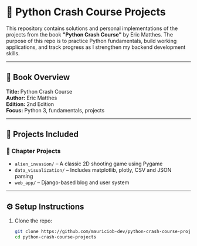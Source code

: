 # 🐍 Python Crash Course Projects

This repository contains solutions and personal implementations of the projects from the book **"Python Crash Course"** by Eric Matthes. The purpose of this repo is to practice Python fundamentals, build working applications, and track progress as I strengthen my backend development skills.

---

## 📘 Book Overview

**Title:** Python Crash Course  
**Author:** Eric Matthes  
**Edition:** 2nd Edition  
**Focus:** Python 3, fundamentals, projects

---

## 📂 Projects Included

### 🚀 Chapter Projects
- `alien_invasion/` – A classic 2D shooting game using Pygame
- `data_visualization/` – Includes matplotlib, plotly, CSV and JSON parsing
- `web_app/` – Django-based blog and user system

---

## ⚙️ Setup Instructions

1. Clone the repo:
   ```bash
   git clone https://github.com/mauriciob-dev/python-crash-course-projects.git
   cd python-crash-course-projects
